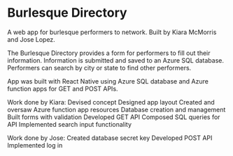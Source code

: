 # Burlesque Directory
A web app for burlesque performers to network. Built by Kiara McMorris and Jose Lopez.

The Burlesque Directory provides a form for performers to fill out their information. Information is submitted and saved to an Azure SQL database. Performers can search by city or state to find other performers. 

App was built with React Native using Azure SQL database and Azure function apps for GET and POST APIs. 

Work done by Kiara:
Devised concept
Designed app layout
Created and oversaw Azure function app resources
Database creation and management
Built forms with validation
Developed GET API
Composed SQL queries for API
Implemented search input functionality 

Work done by Jose:
Created database secret key
Developed POST API
Implemented log in
